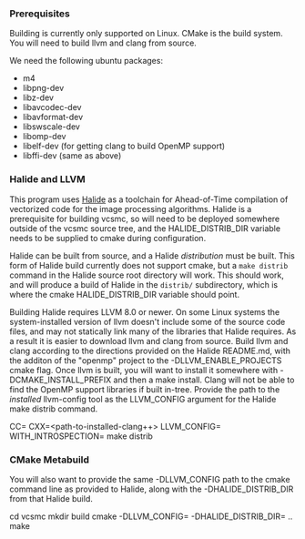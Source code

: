 ### Prerequisites

Building is currently only supported on Linux.
CMake is the build system.
You will need to build llvm and clang from source.

We need the following ubuntu packages:
 * m4
 * libpng-dev
 * libz-dev
 * libavcodec-dev
 * libavformat-dev
 * libswscale-dev
 * libomp-dev
 * libelf-dev (for getting clang to build OpenMP support)
 * libffi-dev (same as above)

### Halide and LLVM

This program uses [Halide](https://github.com/halide/Halide) as a toolchain for Ahead-of-Time compilation of vectorized
code for the image processing algorithms. Halide is a prerequisite for building vcsmc, so will need to be deployed
somewhere outside of the vcsmc source tree, and the HALIDE_DISTRIB_DIR variable needs to be supplied to cmake during
configuration.

Halide can be built from source, and a Halide *distribution* must be built. This form of Halide build currently does not
support cmake, but a ```make distrib``` command in the Halide source root directory will work. This should work, and
will produce a build of Halide in the ```distrib/``` subdirectory, which is where the cmake HALIDE_DISTRIB_DIR variable
should point.

Building Halide requires LLVM 8.0 or newer. On some Linux systems the system-installed version of llvm doesn't include
some of the source code files, and may not statically link many of the libraries that Halide requires. As a result it
is easier to download llvm and clang from source. Build llvm and clang according to the directions provided on the Halide
README.md, with the additon of the "openmp" project to the -DLLVM_ENABLE_PROJECTS cmake flag. Once llvm is built, you
will want to install it somewhere with -DCMAKE_INSTALL_PREFIX and then a make install. Clang will not be able to find
the OpenMP support libraries if built in-tree. Provide the path to the *installed* llvm-config tool as the LLVM_CONFIG
argument for the Halide make distrib command.

CC=<path-to-installed-clang> CXX=<path-to-installed-clang++> LLVM_CONFIG=<path-to-installed-llvm-config>
    WITH_INTROSPECTION= make distrib

### CMake Metabuild

You will also want to provide the same -DLLVM_CONFIG path to the cmake command line as provided to Halide, along with
the -DHALIDE_DISTRIB_DIR from that Halide build.

cd vcsmc
mkdir build
cmake -DLLVM_CONFIG=<path> -DHALIDE_DISTRIB_DIR=<path> ..
make

